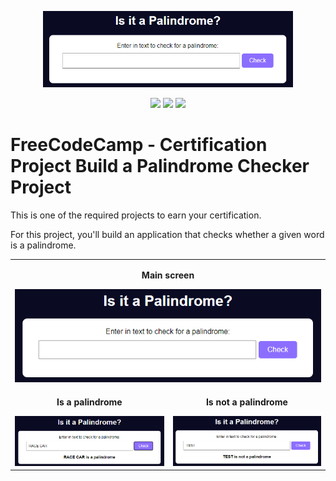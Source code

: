 <p align="center">
  <a href="https://edtonatto.github.io/FREECODECAMP-JavaScript-PalindromeChecker/" target="_blank"><img src="./img/palindrome-checker.png" width="400px" /></a>
</p>

<div align="center">
  <a><img src="https://img.shields.io/badge/version-1.0.0-blue"/></a>
  <a href="https://github.com/EdTonatto/FREECODECAMP-JavaScript-PalindromeChecker/actions/workflows/pages/pages-build-deployment"><img src="https://github.com/EdTonatto/FREECODECAMP-JavaScript-PalindromeChecker/actions/workflows/pages/pages-build-deployment/badge.svg"/></a>
  <a href="https://github.com/EdTonatto/FREECODECAMP-JavaScript-PalindromeChecker/blob/main/LICENSE"><img src="https://img.shields.io/github/license/EdTonatto/FREECODECAMP-JavaScript-PalindromeChecker.svg"/></a>
</div>

# FreeCodeCamp - **Certification Project** Build a Palindrome Checker Project
This is one of the required projects to earn your certification.

For this project, you'll build an application that checks whether a given word is a palindrome.

<div id="images" align="center">
  <table>
    <tr>
      <td align="center" colspan="2">
        <strong><p>Main screen</p></strong>
        <img src="./img/palindrome-checker.png"/>
      </td>
    </tr>
    <tr>
      <td align="center">
        <strong><p>Is a palindrome</p></strong>
        <img src="./img/palindrome-checker-palindrome.png"/>
      </td>
      <td align="center">
        <strong><p>Is not a palindrome</p></strong>
        <img src="./img/palindrome-checker-not-palindrome.png"/>
      </td>
    </tr>
    <tr>
  </table>
</div>